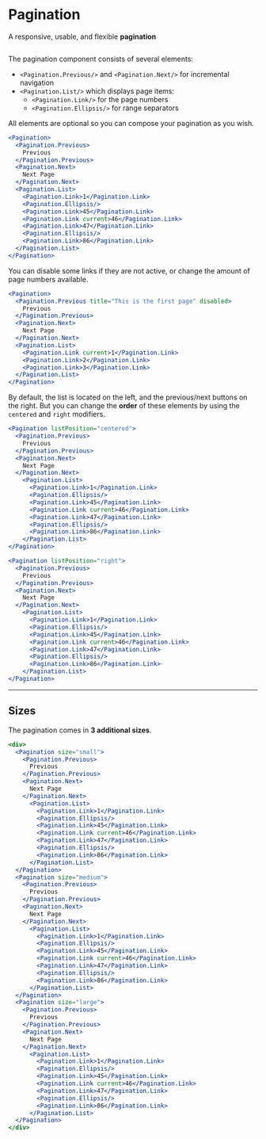 # Pagination
A responsive, usable, and flexible **pagination**

```props
```

The pagination component consists of several elements:
* `<Pagination.Previous/>` and `<Pagination.Next/>` for incremental navigation
* `<Pagination.List/>` which displays page items:
  * `<Pagination.Link/>` for the page numbers
  * `<Pagination.Ellipsis/>` for range separators

All elements are optional so you can compose your pagination as you wish.

```jsx
<Pagination>
  <Pagination.Previous>
    Previous
  </Pagination.Previous>
  <Pagination.Next>
    Next Page
  </Pagination.Next>
  <Pagination.List>
    <Pagination.Link>1</Pagination.Link>
    <Pagination.Ellipsis/>
    <Pagination.Link>45</Pagination.Link>
    <Pagination.Link current>46</Pagination.Link>
    <Pagination.Link>47</Pagination.Link>
    <Pagination.Ellipsis/>
    <Pagination.Link>86</Pagination.Link>
  </Pagination.List>
</Pagination>
```

You can disable some links if they are not active, or change the amount of page numbers available.
```jsx
<Pagination>
  <Pagination.Previous title="This is the first page" disabled>
    Previous
  </Pagination.Previous>
  <Pagination.Next>
    Next Page
  </Pagination.Next>
  <Pagination.List>
    <Pagination.Link current>1</Pagination.Link>
    <Pagination.Link>2</Pagination.Link>
    <Pagination.Link>3</Pagination.Link>
  </Pagination.List>
</Pagination>
```

By default, the list is located on the left, and the previous/next buttons on the right. But you can change the **order** of these elements by using the `centered` and `right` modifiers.
```jsx
<Pagination listPosition="centered">
  <Pagination.Previous>
    Previous
  </Pagination.Previous>
  <Pagination.Next>
    Next Page
  </Pagination.Next>
    <Pagination.List>
      <Pagination.Link>1</Pagination.Link>
      <Pagination.Ellipsis/>
      <Pagination.Link>45</Pagination.Link>
      <Pagination.Link current>46</Pagination.Link>
      <Pagination.Link>47</Pagination.Link>
      <Pagination.Ellipsis/>
      <Pagination.Link>86</Pagination.Link>
    </Pagination.List>
</Pagination>
```

```jsx
<Pagination listPosition="right">
  <Pagination.Previous>
    Previous
  </Pagination.Previous>
  <Pagination.Next>
    Next Page
  </Pagination.Next>
    <Pagination.List>
      <Pagination.Link>1</Pagination.Link>
      <Pagination.Ellipsis/>
      <Pagination.Link>45</Pagination.Link>
      <Pagination.Link current>46</Pagination.Link>
      <Pagination.Link>47</Pagination.Link>
      <Pagination.Ellipsis/>
      <Pagination.Link>86</Pagination.Link>
    </Pagination.List>
</Pagination>
```

-------------

## Sizes
The pagination comes in **3 additional sizes**.
```jsx
<div>
  <Pagination size="small">
    <Pagination.Previous>
      Previous
    </Pagination.Previous>
    <Pagination.Next>
      Next Page
    </Pagination.Next>
      <Pagination.List>
        <Pagination.Link>1</Pagination.Link>
        <Pagination.Ellipsis/>
        <Pagination.Link>45</Pagination.Link>
        <Pagination.Link current>46</Pagination.Link>
        <Pagination.Link>47</Pagination.Link>
        <Pagination.Ellipsis/>
        <Pagination.Link>86</Pagination.Link>
      </Pagination.List>
  </Pagination>
  <Pagination size="medium">
    <Pagination.Previous>
      Previous
    </Pagination.Previous>
    <Pagination.Next>
      Next Page
    </Pagination.Next>
      <Pagination.List>
        <Pagination.Link>1</Pagination.Link>
        <Pagination.Ellipsis/>
        <Pagination.Link>45</Pagination.Link>
        <Pagination.Link current>46</Pagination.Link>
        <Pagination.Link>47</Pagination.Link>
        <Pagination.Ellipsis/>
        <Pagination.Link>86</Pagination.Link>
      </Pagination.List>
  </Pagination>
  <Pagination size="large">
    <Pagination.Previous>
      Previous
    </Pagination.Previous>
    <Pagination.Next>
      Next Page
    </Pagination.Next>
      <Pagination.List>
        <Pagination.Link>1</Pagination.Link>
        <Pagination.Ellipsis/>
        <Pagination.Link>45</Pagination.Link>
        <Pagination.Link current>46</Pagination.Link>
        <Pagination.Link>47</Pagination.Link>
        <Pagination.Ellipsis/>
        <Pagination.Link>86</Pagination.Link>
      </Pagination.List>
  </Pagination>
</div>
```

